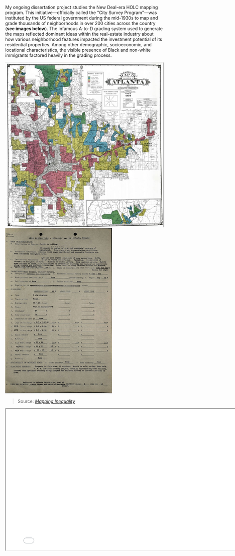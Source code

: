 
My ongoing dissertation project studies the New Deal-era HOLC mapping program. This initiative&mdash;officially called the "City Survey Program"&mdash;was instituted by the US federal government during the mid-1930s to map and grade thousands of neighborhoods in over 200 cities across the country (**see images below**). The infamous A-to-D grading system used to generate the maps reflected dominant ideas within the real-estate industry about how various neighborhood features impacted the investment potential of its residential properties. Among other demographic, socioeconomic, and locational characteristics, the visible presence of Black and non-white immigrants factored heavily in the grading process.

<img src=HOLC/ATL_HOLC.jpg width="515" height="525" title="Atlanta HOLC Map"> <img src=HOLC/ATL_ADS.jpg width="340" height="525" title="Sample 'Area Description' Sheet">
> Source: [*Mapping Inequality*](https://dsl.richmond.edu/panorama/redlining/#loc=4/40.886/-105.499&text=downloads)



<iframe
    width="800"
    height="450"
    src=holc_map.html>
</iframe>
